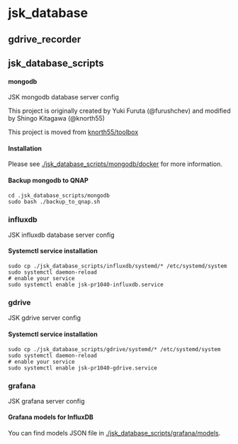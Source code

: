 # jsk_database

## gdrive_recorder

## jsk_database_scripts

#### mongodb

JSK mongodb database server config

This project is originally created by Yuki Furuta (@furushchev) and modified by Shingo Kitagawa (@knorth55)

This project is moved from [knorth55/toolbox](https://github.com/knorth55/toolbox.git)

#### Installation

Please see [./jsk_database_scripts/mongodb/docker](./jsk_database_scripts/mongodb/docker) for more information.

#### Backup mongodb to QNAP

```
cd .jsk_database_scripts/mongodb
sudo bash ./backup_to_qnap.sh
```

### influxdb 

JSK influxdb database server config 

#### Systemctl service installation

```
sudo cp ./jsk_database_scripts/influxdb/systemd/* /etc/systemd/system
sudo systemctl daemon-reload
# enable your service
sudo systemctl enable jsk-pr1040-influxdb.service
```

### gdrive 

JSK gdrive server config 

#### Systemctl service installation

```
sudo cp ./jsk_database_scripts/gdrive/systemd/* /etc/systemd/system
sudo systemctl daemon-reload
# enable your service
sudo systemctl enable jsk-pr1040-gdrive.service
```

### grafana

JSK grafana server config

#### Grafana models for InfluxDB

You can find models JSON file in [./jsk_database_scripts/grafana/models](./grafana/models).
